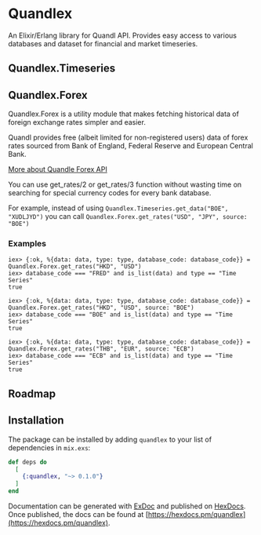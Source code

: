 # Quandlex

An Elixir/Erlang library for Quandl API. Provides easy access to various databases and dataset for financial and market timeseries.


## Quandlex.Timeseries

## Quandlex.Forex

Quandlex.Forex is a utility module that makes fetching historical data of foreign exchange rates simpler and easier.

Quandl provides free (albeit limited for non-registered users) data of forex rates sourced from Bank of England, Federal Reserve and European Central Bank.

[More about Quandle Forex API](https://blog.quandl.com/api-for-currency-data)

You can use get_rates/2 or get_rates/3 function without wasting time on searching for special currency codes for every bank database.

For example, instead of using `Quandlex.Timeseries.get_data("BOE", "XUDLJYD")` you can call `Quandlex.Forex.get_rates("USD", "JPY", source: "BOE")`


### Examples

```
iex> {:ok, %{data: data, type: type, database_code: database_code}} = Quandlex.Forex.get_rates("HKD", "USD")
iex> database_code === "FRED" and is_list(data) and type == "Time Series"
true

iex> {:ok, %{data: data, type: type, database_code: database_code}} = Quandlex.Forex.get_rates("HKD", "USD", source: "BOE")
iex> database_code === "BOE" and is_list(data) and type == "Time Series"
true

iex> {:ok, %{data: data, type: type, database_code: database_code}} = Quandlex.Forex.get_rates("THB", "EUR", source: "ECB")
iex> database_code === "ECB" and is_list(data) and type == "Time Series"
true
```




## Roadmap



## Installation

The package can be installed by adding `quandlex` to your list of dependencies in `mix.exs`:

```elixir
def deps do
  [
    {:quandlex, "~> 0.1.0"}
  ]
end
```

Documentation can be generated with [ExDoc](https://github.com/elixir-lang/ex_doc)
and published on [HexDocs](https://hexdocs.pm). Once published, the docs can
be found at [https://hexdocs.pm/quandlex](https://hexdocs.pm/quandlex).
